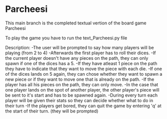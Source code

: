 # Parcheesi
This main branch is the completed textual vertion of the board game Parcheesi

To play the game you have to run the text_Parcheesi.py file

Description:
  -The user will be prompted to say how many players will be playing (from 2 to 4)
  -Afterwards the first player has to roll their dices.
  -If the current player doesn't have any pieces on the path, they can only spawn if one of the dices has a 5.
  -If they have atleast 1 piece on the path they have to indicate that they want to move the piece with each die.
  -If one of the dices lands on 5 again, they can chose whether they want to spawn a new piece or if they want to move
    one that is already on the path.
  -If the player has all his pieces on the path, they can only move.
  -In the case that one player lands on the spot of another player, the other player's piece will be sent to it's start
    and has to be spawned again.
  -During every turn each player will be given their stats so they can decide whether what to do in their turn
  -If the players get bored, they can quit the game by entering 'q' at the start of their turn. (they will be prompted)
